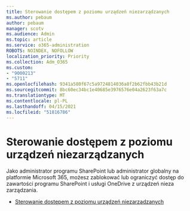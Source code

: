```yaml
---
title: Sterowanie dostępem z poziomu urządzeń niezarządzanych
ms.author: pebaum
author: pebaum
manager: scotv
ms.audience: Admin
ms.topic: article
ms.service: o365-administration
ROBOTS: NOINDEX, NOFOLLOW
localization_priority: Priority
ms.collection: Adm_O365
ms.custom:
- "9000213"
- "5711"
ms.openlocfilehash: 9341a580f67c5a9724814036a8f2b62fbb43b21d
ms.sourcegitcommit: 8bc60ec34bc1e40685e3976576e04a2623f63a7c
ms.translationtype: MT
ms.contentlocale: pl-PL
ms.lasthandoff: 04/15/2021
ms.locfileid: "51816786"
---
```

# <a name="control-access-from-unmanaged-devices"></a>Sterowanie dostępem z poziomu urządzeń niezarządzanych

Jako administrator programu SharePoint lub administrator globalny na platformie Microsoft 365, możesz zablokować lub ograniczyć dostęp do zawartości programu SharePoint i usługi OneDrive z urządzeń nieza zarządzania.

- [Sterowanie dostępem z poziomu urządzeń niezarządzanych](https://docs.microsoft.com/sharepoint/control-access-from-unmanaged-devices)
